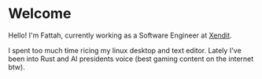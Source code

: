 # Welcome

Hello! I'm Fattah, currently working as a Software Engineer at [Xendit](https://www.xendit.co/en/).


I spent too much time ricing my linux desktop and text editor. Lately I've been into Rust and AI presidents voice (best gaming content on the internet btw).

